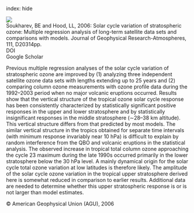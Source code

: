 index: hide

<div class="Citation">
    <div class="Citation-thumb CitationThumb-linked"  data-href="https://doi.org/10.1029/2006jd007107">
      <img src="https://static.claimspace.cloud/climate-study-static/refs/thumbs/8/Soukharev_and_Hood_2006-thumb.png" />
    </div>

  <div class="Citation-body">
    <div class="Citation-text">Soukharev, BE and Hood, LL, 2006: Solar cycle variation of stratospheric ozone: Multiple regression analysis of long-term satellite data sets and comparisons with models. <span class="Article-journal">Journal of Geophysical Research-Atmospheres, </span><span class="Article-volume">111, </span>D20314pp.</div>
    <div class="Citation-links">
      <div class="CitationLink" data-href="https://doi.org/10.1029/2006jd007107">
        <div class="CitationLink-icon CitationLink-Doi"></div>
        <div class="CitationLink-text">DOI</div>
      </div>
      <div class="CitationLink" data-href="https://scholar.google.com/scholar?q=10.1029/2006jd007107">
        <div class="CitationLink-icon CitationLink-Scholar"></div>
        <div class="CitationLink-text">Google Scholar</div>
      </div>
    </div>
  </div>
</div>

Previous multiple regression analyses of the solar cycle variation of stratospheric ozone are improved by (1) analyzing three independent satellite ozone data sets with lengths extending up to 25 years and (2) comparing column ozone measurements with ozone profile data during the 1992–2003 period when no major volcanic eruptions occurred. Results show that the vertical structure of the tropical ozone solar cycle response has been consistently characterized by statistically significant positive responses in the upper and lower stratosphere and by statistically insignificant responses in the middle stratosphere (∼28–38 km altitude). This vertical structure differs from that predicted by most models. The similar vertical structure in the tropics obtained for separate time intervals (with minimum response invariably near 10 hPa) is difficult to explain by random interference from the QBO and volcanic eruptions in the statistical analysis. The observed increase in tropical total column ozone approaching the cycle 23 maximum during the late 1990s occurred primarily in the lower stratosphere below the 30 hPa level. A mainly dynamical origin for the solar cycle total ozone variation at low latitudes is therefore likely. The amplitude of the solar cycle ozone variation in the tropical upper stratosphere derived here is somewhat reduced in comparison to earlier results. Additional data are needed to determine whether this upper stratospheric response is or is not larger than model estimates.

<div class="Citation-copy">
&copy; American Geophysical Union (AGU), 2006
</div>